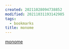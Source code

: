 ```yaml
---
created: 20211028094738852
modified: 20211031193142985
tags:
  - bookmarks
title: monome
---
```


[monome](https://monome.org/docs/)
